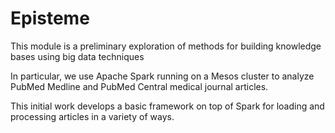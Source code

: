 # Episteme

This module is a preliminary exploration of methods for building knowledge bases using big data techniques

In particular, we use Apache Spark running on a Mesos cluster to analyze PubMed Medline and PubMed Central medical journal articles.

This initial work develops a basic framework on top of Spark for loading and processing articles in a variety of ways.

